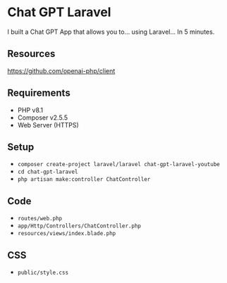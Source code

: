 
# Chat GPT Laravel

I built a Chat GPT App that allows you to... using Laravel... In 5 minutes.

## Resources

https://github.com/openai-php/client

## Requirements

- PHP v8.1
- Composer v2.5.5
- Web Server (HTTPS)

## Setup

- `composer create-project laravel/laravel chat-gpt-laravel-youtube`
- `cd chat-gpt-laravel`
- `php artisan make:controller ChatController`


## Code

- `routes/web.php`
- `app/Http/Controllers/ChatController.php`
- `resources/views/index.blade.php`


## CSS

- `public/style.css`
